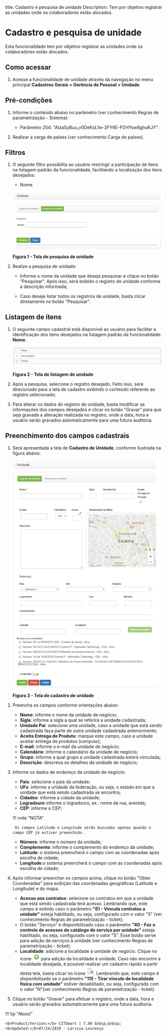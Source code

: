 title: Cadastro e pesquisa de unidade
Description: Tem por objetivo registrar as unidades onde os colaboradores estão alocados. 
# Cadastro e pesquisa de unidade

Esta funcionalidade tem por objetivo registrar as unidades onde os colaboradores estão alocados.

Como acessar
--------------

1. Acesse a funcionalidade de unidade através da navegação no menu principal **Cadastros Gerais > Gerência de Pessoal > Unidade**.

Pré-condições
----------------

1. Informe o conteúdo abaixo no parâmetro (ver conhecimento Regras de parametrização - Sistema):

    - Parâmetro 254: "AIzaSyBuu_v0DeKsL1w-2FY6E-PZHYsw6ghuKJY".
    
2. Realizar a carga de países (ver conhecimento Carga de países).

Filtros
----------

1. O seguinte filtro possibilita ao usuário restringir a participação de itens na listagem padrão da funcionalidade, facilitando a 
localização dos itens desejados:

    - Nome.
    
    ![Pesquisa](images/uni-img1.jpg)
    
    **Figura 1 - Tela de pesquisa de unidade**
    
2. Realize a pesquisa de unidade:

    - Informe o nome da unidade que deseja pesquisar e clique no botão "Pesquisar". Após isso, será exibido o registro de unidade
    conforme a descrição informada;
    
    - Caso deseje listar todos os registros de unidade, basta clicar diretamente no botão "Pesquisar".
    
Listagem de itens
-------------------

1. O seguinte campo cadastral está disponível ao usuário para facilitar a identificação dos itens desejados na listagem padrão da
funcionalidade: **Nome**.

    ![Listagem](images/uni-img2.jpg)
    
    **Figura 2 - Tela de listagem de unidade**
    
2. Após a pesquisa, selecione o registro desejado. Feito isso, será direcionado para a tela de cadastro exibindo o conteúdo
referente ao registro selecionado;

3. Para alterar os dados do registro de unidade, basta modificar as informações dos campos desejados e clicar no botão "Gravar" 
para que seja gravada a alteração realizada no registro, onde a data, hora e usuário serão gravados automaticamente para uma 
futura auditoria.

Preenchimento dos campos cadastrais
------------------------------------

1. Será apresentada a tela de **Cadastro de Unidade**, conforme ilustrada na figura abaixo:

    ![Cadastro](images/uni-img3.jpg)
    
    **Figura 3 - Tela de cadastro de unidade**
    
2. Preencha os campos conforme orientações abaixo:

    - **Nome**: informe o nome da unidade de negócio;
    - **Sigla**: informe a sigla a qual se referirá a unidade cadastrada;
    - **Unidade Pai**: selecione uma unidade, caso a unidade que está sendo cadastrada faça parte de outra unidade cadastrada 
    anteriormente;
    - **Aceita Entrega de Produto**: marque este campo, caso a unidade aceitar entrega de produtos (compras);
    - **E-mail**: informe o e-mail da unidade de negócio;
    - **Calendário**: informe o calendário da unidade de negócio;
    - **Grupo**: informe a qual grupo a unidade cadastrada estará vinculada;
    - **Descrição**: descreva os detalhes da unidade de negócio;
    
3. Informe os dados de endereço da unidade de negócio:

    - **País**: selecione o país da unidade;
    - **UFs**: informe a unidade da federação, ou seja, o estado em que a unidade que está sendo cadastrada se encontra;
    - **Cidades**: informe a cidade da unidade;
    - **Logradouro** informe o logradouro, ex.: nome da rua, avenida;
    - **CEP**: informe o CEP;
    
    !!! note "NOTA"
    
        Os campos Latitude e Longitude serão buscados apenas quando o campo CEP já estiver preenchido.
        
    - **Número**: informe o número da unidade;
    - **Complemento**: informe o complemento do endereço da unidade;
    - **Latitude**: o sistema preencherá o campo com as coordenadas após escolha de cidade;
    - **Longitude**:o sistema preencherá o campo com as coordenadas após escolha de cidade;
    
4. Após informar preencher os campos acima, clique no botão "Obter Coordenadas" para exibição das coordenadas geográficas
(Latitude e Longitude) e do mapa.

    - **Acesso aos contratos**: selecione os contratos em que a unidade que está sendo cadastrada terá acesso. Lembrando que, 
    este campo é exibido caso o parâmetro **"61 - Vincula contratos a unidade"** esteja habilitado, ou seja, configurado com o
    valor "S" (ver conhecimento Regras de parametrização - ticket);
    - O botão "Serviço" é disponibilizado caso o parâmetro **"40 - Faz o controle de acessos do catálogo de serviço por unidade"**
    esteja habilitado, ou seja, configurado com o valor "S". Esse botão serve para adição de serviços à unidade (ver
    conhecimento Regras de parametrização - ticket);
    - **Localidade**: adicione a localidade à unidade de negócio. Clique no ícone ![simbolo](images/simb-mais.green.jpg) para 
    adição da localidade à unidade. Caso não encontre a localidade desejada, é possível realizar um cadastro rápido a partir 
    desta tela, basta clicar no ícone ![simbolo](images/simb-paper.jpg). Lembrando que, este campo é disponibilizado se o 
    parâmetro **"115 - Tirar vínculo de localidade física com unidade"** estiver desabilitado, ou seja, configurado com o valor
    "N"(ver conhecimento Regras de parametrização - ticket).
    
5. Clique no botão "Gravar" para efetuar o registro, onde a data, hora e usuário serão gravados automaticamente para uma futura 
auditoria.

!!! tip "About"

    <b>Product/Version:</b> CITSmart | 7.00 &nbsp;&nbsp;
    <b>Updated:</b>07/24/2019 - Larissa Lourenço
